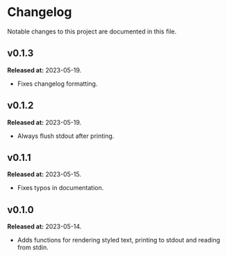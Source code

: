 # Changelog

Notable changes to this project are documented in this file.

## v0.1.3
**Released at:** 2023-05-19.
- Fixes changelog formatting.

## v0.1.2
**Released at:** 2023-05-19.
- Always flush stdout after printing.

## v0.1.1
**Released at:** 2023-05-15.
- Fixes typos in documentation.

## v0.1.0
**Released at:** 2023-05-14.
- Adds functions for rendering styled text, printing to stdout and reading from stdin.
